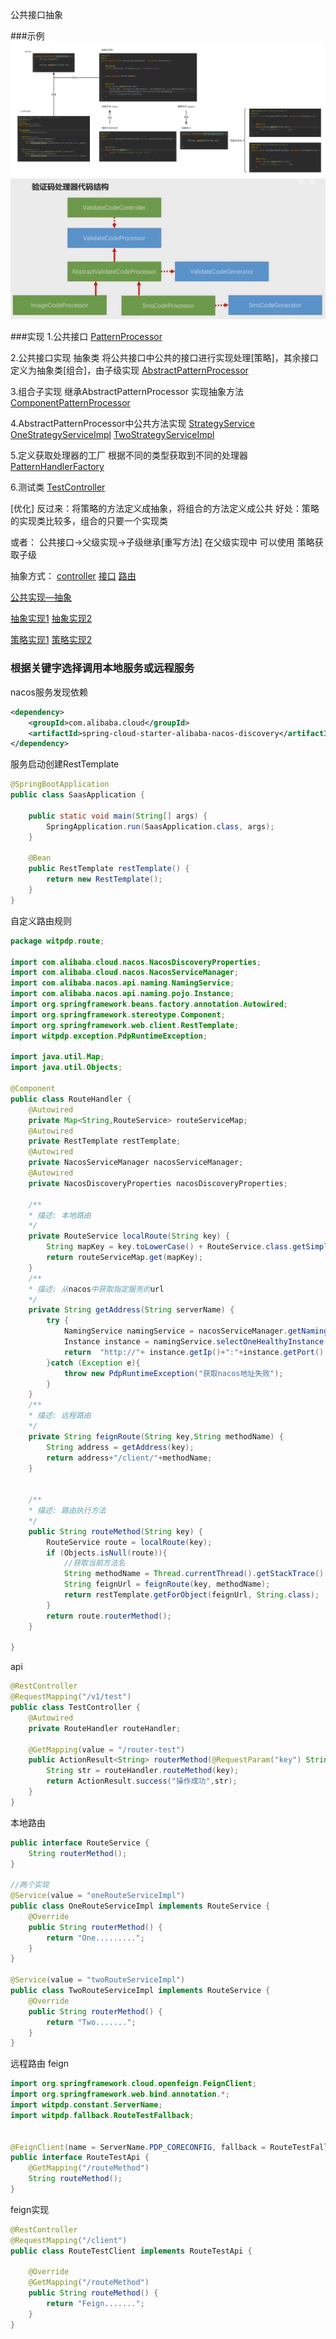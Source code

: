 公共接口抽象


###示例
![方法抽取](./公共接口抽象/方法抽取.png)
![验证码处理重构](./公共接口抽象/验证码处理重构.jpg)

###实现
1.公共接口
[PatternProcessor](./公共接口抽象/PatternProcessor.java)

2.公共接口实现
抽象类 将公共接口中公共的接口进行实现处理[策略]，其余接口定义为抽象类[组合]，由子级实现
[AbstractPatternProcessor](./公共接口抽象/AbstractPatternProcessor.java)

3.组合子实现
继承AbstractPatternProcessor 实现抽象方法
[ComponentPatternProcessor](./公共接口抽象/ComponentPatternProcessor.java)

4.AbstractPatternProcessor中公共方法实现
[StrategyService](./公共接口抽象/StrategyService.java)
[OneStrategyServiceImpl](./公共接口抽象/OneStrategyServiceImpl.java)
[TwoStrategyServiceImpl](./公共接口抽象/TwoStrategyServiceImpl.java)

5.定义获取处理器的工厂
根据不同的类型获取到不同的处理器
[PatternHandlerFactory](./公共接口抽象/PatternHandlerFactory.java)

6.测试类
[TestController](./公共接口抽象/TestController.java)


[优化]
反过来：将策略的方法定义成抽象，将组合的方法定义成公共
好处：策略的实现类比较多，组合的只要一个实现类

或者：
公共接口->父级实现->子级继承[重写方法]
在父级实现中 可以使用 策略获取子级

抽象方式：
[controller](./公共接口抽象/abstract/TestController.java)
[接口](./公共接口抽象/abstract/TestService.java)
[路由](./公共接口抽象/abstract/AbstractHandler.java)

[公共实现—抽象](./公共接口抽象/abstract/AbstractTestServiceImpl.java)

[抽象实现1](./公共接口抽象/abstract/AbstractThreeServiceImpl.java)
[抽象实现2](./公共接口抽象/abstract/AbstractFourServiceImpl.java)

[策略实现1](./公共接口抽象/abstract/StrategyOneServiceImpl.java)
[策略实现2](./公共接口抽象/abstract/StrategyTwoServiceImpl.java)



### 根据关键字选择调用本地服务或远程服务
nacos服务发现依赖
```xml
<dependency>
    <groupId>com.alibaba.cloud</groupId>
    <artifactId>spring-cloud-starter-alibaba-nacos-discovery</artifactId>
</dependency>
```
服务启动创建RestTemplate
```java
@SpringBootApplication
public class SaasApplication {

    public static void main(String[] args) {
        SpringApplication.run(SaasApplication.class, args);
    }

    @Bean
    public RestTemplate restTemplate() {
        return new RestTemplate();
    }
}
```
自定义路由规则
```java
package witpdp.route;

import com.alibaba.cloud.nacos.NacosDiscoveryProperties;
import com.alibaba.cloud.nacos.NacosServiceManager;
import com.alibaba.nacos.api.naming.NamingService;
import com.alibaba.nacos.api.naming.pojo.Instance;
import org.springframework.beans.factory.annotation.Autowired;
import org.springframework.stereotype.Component;
import org.springframework.web.client.RestTemplate;
import witpdp.exception.PdpRuntimeException;

import java.util.Map;
import java.util.Objects;

@Component
public class RouteHandler {
    @Autowired
    private Map<String,RouteService> routeServiceMap;
    @Autowired
    private RestTemplate restTemplate;
    @Autowired
    private NacosServiceManager nacosServiceManager;
    @Autowired
    private NacosDiscoveryProperties nacosDiscoveryProperties;

    /**
    * 描述: 本地路由 
    */
    private RouteService localRoute(String key) {
        String mapKey = key.toLowerCase() + RouteService.class.getSimpleName() + "Impl";
        return routeServiceMap.get(mapKey);
    }
    /**
    * 描述: 从nacos中获取指定服务的url 
    */
    private String getAddress(String serverName) {
        try {
            NamingService namingService = nacosServiceManager.getNamingService(nacosDiscoveryProperties.getNacosProperties());
            Instance instance = namingService.selectOneHealthyInstance(serverName);
            return  "http://"+ instance.getIp()+":"+instance.getPort();
        }catch (Exception e){
            throw new PdpRuntimeException("获取nacos地址失败");
        }
    }
    /**
    * 描述: 远程路由 
    */
    private String feignRoute(String key,String methodName) {
        String address = getAddress(key);
        return address+"/client/"+methodName;
    }


    /**
    * 描述: 路由执行方法 
    */
    public String routeMethod(String key) {
        RouteService route = localRoute(key);
        if (Objects.isNull(route)){
            //获取当前方法名
            String methodName = Thread.currentThread().getStackTrace()[1].getMethodName();
            String feignUrl = feignRoute(key, methodName);
            return restTemplate.getForObject(feignUrl, String.class);
        }
        return route.routerMethod();
    }

}
```
api
```java
@RestController
@RequestMapping("/v1/test")
public class TestController {
    @Autowired
    private RouteHandler routeHandler;

    @GetMapping(value = "/router-test")
    public ActionResult<String> routerMethod(@RequestParam("key") String key) {
        String str = routeHandler.routeMethod(key);
        return ActionResult.success("操作成功",str);
    }
}
```
本地路由
```java
public interface RouteService {
    String routerMethod();
}

//两个实现
@Service(value = "oneRouteServiceImpl")
public class OneRouteServiceImpl implements RouteService {
    @Override
    public String routerMethod() {
        return "One.........";
    }
}

@Service(value = "twoRouteServiceImpl")
public class TwoRouteServiceImpl implements RouteService {
    @Override
    public String routerMethod() {
        return "Two.......";
    }
}
```
远程路由
feign
```java
import org.springframework.cloud.openfeign.FeignClient;
import org.springframework.web.bind.annotation.*;
import witpdp.constant.ServerName;
import witpdp.fallback.RouteTestFallback;


@FeignClient(name = ServerName.PDP_CORECONFIG, fallback = RouteTestFallback.class, path = "/client")
public interface RouteTestApi {
    @GetMapping("/routeMethod")
    String routeMethod();
}
```
feign实现
```java
@RestController
@RequestMapping("/client")
public class RouteTestClient implements RouteTestApi {

    @Override
    @GetMapping("/routeMethod")
    public String routeMethod() {
        return "Feign.......";
    }
}
```